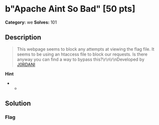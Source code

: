 # b"Apache Aint So Bad" [50 pts]

**Category:** we
**Solves:** 101

## Description
>This webpage seems to block any attempts at viewing the flag file. It seems to be using an htaccess file to block our requests. Is there anyway you can find a way to bypass this?\r\n\r\nDeveloped by [J0RDANI](https://github.com/J0RDANI)

**Hint**
* -

## Solution

### Flag

